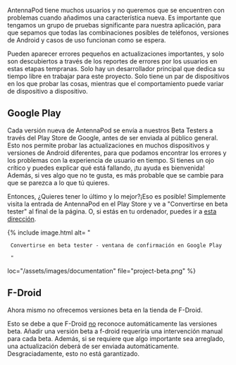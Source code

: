 AntennaPod tiene muchos usuarios y no queremos que se encuentren con problemas
cuando añadimos una característica nueva. Es importante que tengamos un grupo de
pruebas significante para nuestra aplicación, para que sepamos que todas las
combinaciones posibles de teléfonos, versiones de Android y casos de uso
funcionan como se espera.

Pueden aparecer errores pequeños en actualizaciones importantes, y solo son
descubiertos a través de los reportes de errores por los usuarios en estas
etapas tempranas. Solo hay un desarrollador principal que dedica su tiempo libre
en trabajar para este proyecto. Solo tiene un par de dispositivos en los que
probar las cosas, mientras que el comportamiento puede variar de dispositivo a
dispositivo.

## Google Play

Cada versión nueva de AntennaPod se envía a nuestros Beta Testers a través del
Play Store de Google, antes de ser enviada al público general. Esto nos permite
probar las actualizaciones en muchos dispositivos y versiones de Android
diferentes, para que podamos encontrar los errores y los problemas con la
experiencia de usuario en tiempo. Si tienes un ojo crítico y puedes explicar qué
está fallando, ¡tu ayuda es bienvenida! Además, si ves algo que no te gusta, es
más probable que se cambie para que se parezca a lo que tú quieres.

Entonces, ¿Quieres tener lo último y lo mejor?¡Eso es posible! Simplemente visita
la entrada de AntennaPod en el Play Store y ve a "Convertirse en beta tester" al
final de la página. O, si estás en tu ordenador, puedes ir a [esta
dirección](https://play.google.com/apps/testing/de.danoeh.antennapod).

{% include image.html alt= "

     Convertirse en beta tester - ventana de confirmación en Google Play

     "

loc="/assets/images/documentation" file="project-beta.png" %}

## F-Droid

Ahora mismo no ofrecemos versiones beta en la tienda de F-Droid.

Esto se debe a que F-Droid
[no](https://gitlab.com/fdroid/fdroidserver/-/issues/161) reconoce
automáticamente las versiones beta. Añadir una versión beta a f-droid requeriría
una intervención manual para cada beta. Además, si se requiere que algo
importante sea arreglado, una actualización deberá de ser enviada
automáticamente. Desgraciadamente, esto no está garantizado.
